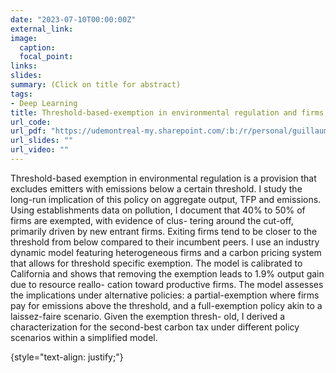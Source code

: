 ```yaml
---
date: "2023-07-10T00:00:00Z"
external_link: 
image:
  caption: 
  focal_point: 
links:
slides: 
summary: (Click on title for abstract)
tags:
- Deep Learning
title: Threshold-based-exemption in environmental regulation and firms dynamics 
url_code: 
url_pdf: "https://udemontreal-my.sharepoint.com/:b:/r/personal/guillaume_sublet_umontreal_ca/Documents/Economics/Teaching/Macro%20workshop/Moudachirou/GHG/JMP_Mouda.pdf?csf=1&web=1&e=aT3sYQ"
url_slides: ""
url_video: ""
---
```


Threshold-based exemption in environmental regulation is a provision that excludes emitters with emissions below a certain threshold. I study the long-run implication of this policy on aggregate output, TFP and emissions. Using establishments data on pollution, I document that 40% to 50% of firms are exempted, with evidence of clus- tering around the cut-off, primarily driven by new entrant firms. Exiting firms tend to be closer to the threshold from below compared to their incumbent peers. I use an industry dynamic model featuring heterogeneous firms and a carbon pricing system that allows for threshold specific exemption. The model is calibrated to California and shows that removing the exemption leads to 1.9% output gain due to resource reallo- cation toward productive firms. The model assesses the implications under alternative policies: a partial-exemption where firms pay for emissions above the threshold, and a full-exemption policy akin to a laissez-faire scenario. Given the exemption thresh- old, I derived a characterization for the second-best carbon tax under different policy scenarios within a simplified model.

{style="text-align: justify;"}

